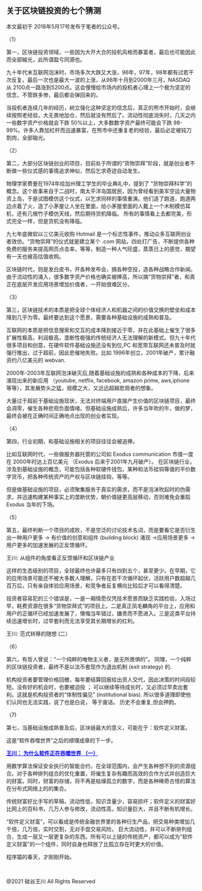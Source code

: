 ## 关于区块链投资的七个猜测

本文最初于 2018年5月17号发布于笔者的公众号。

（1）

第一，区块链投资领域，一些因为大开大合的投机风格而暴富者，最后也可能因此而全部输光，此所谓盈亏同源也。

九十年代末互联网泡沫时，市场多次大跌又大涨，96年，97年，98年都有过若干次反复。最后一次也是最大一波的上涨，从98年十月到2000年三月，NASDAQ
从 2100点一路涨到5200点。这会慢慢给市场内的投机者心理上一个极为坚定的信念，不管跌多惨，最后都会弹回来的。

当投机者连续几年的经历，树立强化这种坚定的信念后，真正的熊市开始时，会继续按照老经验，大无畏地加仓，然后就没有然后了。流动性彻底消失时，几天之内一些数字资产价格就会下跌
50%以上，大多数数字资产最终可能会下跌 98-99%。许多人靠加杠杆而迅速暴富，在熊市中还重复老的经验，最后必定被钝刀割肉，全部输光。

（2）

第二，大部分区块链创业的项目，目前处于所谓的“货物崇拜”阶段，就是创业者不断做一些仪式感的事情追求神似，然后乞求奇迹自动发生。

物理学家费曼在1974年给加州理工学生的毕业典礼中，提到了
“货物崇拜科学”的概念。这个故事来自于二战时，南太平洋岛国居民，因为曾经看到美军空运大量物资上岛，于是试图模仿这个仪式，以乞求同样的事情重演。他们造了跑道，跑道两边点着了火，造了小茅屋让人坐在里面，给小茅屋里面的人戴上一个木制模仿耳机，还有几根竹子模仿天线，然后期待货机降临。
所有的事情看上去都完美，形式完全一样，但是货机没有降临。

九七年底微软以三亿美元收购 Hotmail 是一个标志性事件，推动众多互联网创业者效仿。“货物崇拜”的仪式就是建立某个 .com
网站，四处打广告，不断提供各种免费的服务来提高网页点击率，等等，制造一种人气旺盛，蒸蒸日上的感觉，期望有一天也被高估值收购。

区块链时代，则是发白皮书，开各种发布会，搞各种空投，造各种战略合作新闻。由于流动性的涌入，很多数字资产价格也确实被捧高，所以搞“货物崇拜”者，和真正在底层开发应用场景增加价值者，一开始很难区分。

（3）

第三，区块链技术的本质是把全球个体经济人和机器之间的价值交换的壁垒和成本降到几乎为零。最终要达到这个愿景，需要各种基础设施的成熟和普及。

互联网的本质是把信息搜索和交互的成本降到接近于零，并在此基础上催生了很多扩展性极高，利润极高，垄断性极强的传统经济人无法理解的新模式。但九十年代很多项目和创意，在硬件软件基础设施还没有到位,PC
和宽带互联网还未普及时就强行推出，过于超前，因此悲催地失败。比如 1996年创立，2001年破产，累计融资约八亿美元的 webvan.

2000年-2003年互联网泡沫破灭后,随着基础设施的成熟和各种成本的下降，后来涌现出来的新应用 （youtube, netflix, facebook,
amazon prime, aws,iphone 等等），其发展势头之猛，规模之大，又远远超越悲观者的想象。

大量过于超前于基础设施现状，无法对终端用户直接产生价值的区块链项目，最终会凋零，催生各种悲观负面情绪。但基础设施成熟后，许多当年吹的牛，做的梦，最终会被在正确时间正确地点出现的创业者实现。

（4）

第四，行业初期，和基础设施相关的项目往往会被追捧。

比如互联网时代，一些做服务器托管的公司如 Exodus communication 市值一度在 2000年时达上百亿美元 （Exodus 后来于2001年九月破产）。
在区块链行业，涉及到基础设施的概念，可能包括各种软硬件钱包，某种和法币挂钩等值的平价数字货币，把各种传统资产的产权与区块链挂钩，等等。

但是做基础设施的项目，必须聚集服务于真实的需求，而不是泡沫吹起时的伪需求，并迅速构建某种事实上的垄断优势，朝价值链更高层移动，否则难免会重蹈
Exodus 当年的下场。

（5）

第五，最终判断一个项目的成败，不是空泛的讨论技术名词，而是要看它是否衍生出一种用户更多 → 有价值的创意和组件 (building
block) 涌现 →应用场景更多 → 用户更多的加速发展的正反馈循环。

王川: 从组件的角度看正反馈循环和区块链产业

这样的生态级别的项目，全球最终也许最多只有四到五个，甚至更少。在早期，它的应用场景可能还不被大多数人理解，只有在若干次循环起伏，活跃用户数超越几百万后，只有亲自体验应用场景，和竞争者反复横向比较后才可以看得清楚。

投资者容易犯的三个错误是，一是一厢情愿仅凭技术愿景而缺乏实践检验，入场过早，耗费资源在很多“货物崇拜式”的项目上。二是真正凤毛麟角的平台上，应用和用户的正循环已经加速发展了，懊悔当年错过，嫌贵而不愿进入。三是这类平台持续迅速增长时，过早套利而无法享受其长期增长的红利。

王川: 范式转移的随想 (二）

（6）

第六，有哲人曾说：“一个纯粹的唯物主义者，是无所畏惧的”。 同理，一个纯粹的区块链投资者，最终不是以法币套现作为退出机制 (exit
strategy) 的.

机构投资者要管理价格回撤，每年要结算回报给出资人交代，因此决策的时间段较短。没有好的机会时，也要被迫投 ；
可以继续等待成长时，又必须过早卖出套利。这就是机构投资者的“体制性偏见” (institutional bias). 所以很多道理即使他们认同也无法实践，说了也是白说，
等于废话。 历史不会重复,但会押韵。

（7)

第七，当基础设施成熟普及后，区块链最大的意义，可能在于：软件定义财富。

这是“软件吞噬世界”之后的顺理成章的下一步。

<strong><a style="color: #0000ff;" href="https://chuan.us/archives/324">王川： 为什么软件正在吞噬世界 （一）</a></strong>

用数学算法保证安全执行的智能合约，在全球范围内，会产生各种想不到的资源组合。对于各种排列组合的优化重置，将催生复杂有趣而高效的合作方式并创造巨大的财富。同时，财富的存储，将不再是枯燥孤立的数字，而是各种稀奇古怪的算法在分布式网络上的的集合。

传统财富好比手写的草稿，流动性低，知识含量少，容易损坏；软件定义的财富好比网上的百科书，几万人参与修改，流动性高，知识量巨大，并且不断有机增长。

“软件定义财富”，可以看成是传统金融世界里的各种衍生产品，把交易种类增加几千倍，几万倍，实时交割，无对手盘交易风险，
巨大流动性，并可以不断排列组合，生成一层又一层更复杂的东西。所有可以上链的传统资产，都可以成为“软件定义财富”的一个组件，同时自身也释放了比孤立存在时更大的价值。

程序猿的春天，才刚刚开始。

&nbsp;

@2021 硅谷王川 All Rights Reserved

